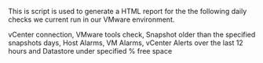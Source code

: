 This is script is used to generate a HTML report for the the following daily checks we current run in our VMware environment. 

vCenter connection, VMware tools check, Snapshot older than the specified snapshots days, Host Alarms, VM Alarms, vCenter Alerts over the last 12 hours and 
Datastore under specified % free space

